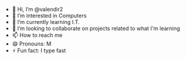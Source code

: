 - 👋 Hi, I’m @valendir2
- 👀 I’m interested in Computers
- 🌱 I’m currently learning I.T.
- 💞️ I’m looking to collaborate on projects related to what I'm learning
- 📫 How to reach me 
- 😄 Pronouns: M
- ⚡ Fun fact: I type fast

<!---
valendir2/valendir2 is a ✨ special ✨ repository because its `README.md` (this file) appears on your GitHub profile.
You can click the Preview link to take a look at your changes.
--->
